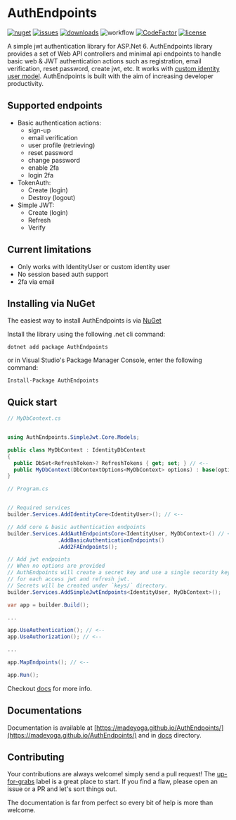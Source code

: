 # AuthEndpoints
[![nuget](https://img.shields.io/nuget/v/AuthEndpoints?label=version&logo=NuGet&style=flat-square)](https://www.nuget.org/packages/AuthEndpoints/)
[![issues](https://img.shields.io/github/issues/madeyoga/AuthEndpoints?color=blue&logo=github&style=flat-square)](https://github.com/madeyoga/AuthEndpoints/issues)
[![downloads](https://img.shields.io/nuget/dt/AuthEndpoints?color=blue&style=flat-square&logo=nuget)](https://www.nuget.org/packages/AuthEndpoints/)
![workflow](https://github.com/madeyoga/AuthEndpoints/actions/workflows/dotnet.yml/badge.svg)
[![CodeFactor](https://www.codefactor.io/repository/github/madeyoga/authendpoints/badge)](https://www.codefactor.io/repository/github/madeyoga/authendpoints)
[![license](https://img.shields.io/github/license/madeyoga/AuthEndpoints?color=blue&style=flat-square&logo=github)](https://github.com/madeyoga/AuthEndpoints/blob/main/LICENSE)

A simple jwt authentication library for ASP.Net 6. AuthEndpoints library provides a set of Web API controllers and minimal api endpoints to handle basic web & JWT authentication actions such as registration, email verification, reset password, create jwt, etc. It works with [custom identity user model](https://docs.microsoft.com/en-us/aspnet/core/security/authentication/customize-identity-model?view=aspnetcore-6.0#custom-user-data). AuthEndpoints is built with the aim of increasing developer productivity.

## Supported endpoints
- Basic authentication actions:
  - sign-up
  - email verification
  - user profile (retrieving)
  - reset password
  - change password
  - enable 2fa
  - login 2fa
- TokenAuth:
  - Create (login)
  - Destroy (logout)
- Simple JWT:
  - Create (login)
  - Refresh
  - Verify

## Current limitations
- Only works with IdentityUser or custom identity user
- No session based auth support
- 2fa via email

## Installing via NuGet
The easiest way to install AuthEndpoints is via [NuGet](https://www.nuget.org/packages/AuthEndpoints.MinimalApi/)

Install the library using the following .net cli command:

```
dotnet add package AuthEndpoints
```

or in Visual Studio's Package Manager Console, enter the following command:

```
Install-Package AuthEndpoints
```

## Quick start

```cs
// MyDbContext.cs


using AuthEndpoints.SimpleJwt.Core.Models;

public class MyDbContext : IdentityDbContext
{
  public DbSet<RefreshToken>? RefreshTokens { get; set; } // <--
  public MyDbContext(DbContextOptions<MyDbContext> options) : base(options) { }
}
```

```cs
// Program.cs


// Required services
builder.Services.AddIdentityCore<IdentityUser>(); // <--

// Add core & basic authentication endpoints
builder.Services.AddAuthEndpointsCore<IdentityUser, MyDbContext>() // <--
                .AddBasicAuthenticationEndpoints()
                .Add2FAEndpoints();

// Add jwt endpoints
// When no options are provided
// AuthEndpoints will create a secret key and use a single security key (symmetric encryption)
// for each access jwt and refresh jwt.
// Secrets will be created under `keys/` directory.
builder.Services.AddSimpleJwtEndpoints<IdentityUser, MyDbContext>();

var app = builder.Build();

...

app.UseAuthentication(); // <--
app.UseAuthorization(); // <--

...

app.MapEndpoints(); // <--

app.Run();
```

Checkout [docs](https://madeyoga.github.io/AuthEndpoints/wiki/get-started.html) for more info.

## Documentations
Documentation is available at [https://madeyoga.github.io/AuthEndpoints/](https://madeyoga.github.io/AuthEndpoints/) and in [docs](https://github.com/madeyoga/AuthEndpoints/tree/main/docs) directory.

## Contributing
Your contributions are always welcome! simply send a pull request! The [up-for-grabs](https://github.com/madeyoga/AuthEndpoints/labels/up-for-grabs) label is a great place to start. If you find a flaw, please open an issue or a PR and let's sort things out.

The documentation is far from perfect so every bit of help is more than welcome.
